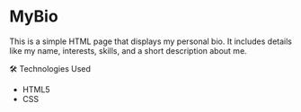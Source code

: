 # MyBio
This is a simple HTML page that displays my personal bio.
It includes details like my name, interests, skills, and a short description about me.


🛠️ Technologies Used
 - HTML5
 - CSS
